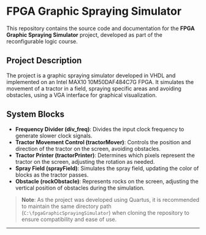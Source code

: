 # FPGA Graphic Spraying Simulator

This repository contains the source code and documentation for the **FPGA Graphic Spraying Simulator** project, developed as part of the reconfigurable logic course.

## Project Description

The project is a graphic spraying simulator developed in VHDL and implemented on an Intel MAX10 10M50DAF484C7G FPGA. It simulates the movement of a tractor in a field, spraying specific areas and avoiding obstacles, using a VGA interface for graphical visualization.

## System Blocks

- **Frequency Divider (div_freq)**: Divides the input clock frequency to generate slower clock signals.
- **Tractor Movement Control (tractorMover)**: Controls the position and direction of the tractor on the screen, avoiding obstacles.
- **Tractor Printer (tractorPrinter)**: Determines which pixels represent the tractor on the screen, adjusting the rotation as needed.
- **Spray Field (sprayField)**: Simulates the spray field, updating the color of blocks as the tractor passes.
- **Obstacle (rockObstacle)**: Represents rocks on the screen, adjusting the vertical position of obstacles during the simulation.

> **Note**: As the project was developed using Quartus, it is recommended to maintain the same directory path (`C:\fpgaGraphicSprayingSimulator`) when cloning the repository to ensure compatibility and ease of use.

---